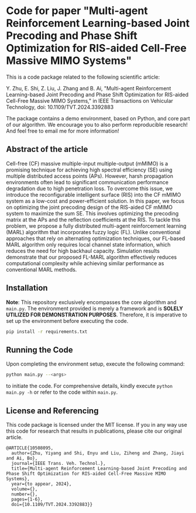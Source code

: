 # Code for paper "Multi-agent Reinforcement Learning-based Joint Precoding and Phase Shift Optimization for RIS-aided Cell-Free Massive MIMO Systems"

This is a code package related to the following scientific article:

Y. Zhu, E. Shi, Z. Liu, J. Zhang and B. Ai, "Multi-agent Reinforcement Learning-based Joint Precoding and Phase Shift Optimization for RIS-aided Cell-Free Massive MIMO Systems," in IEEE Transactions on Vehicular Technology, doi: 10.1109/TVT.2024.3392883

The package contains a demo environment, based on Python, and core part of our algorithm. We encourage you to also perform reproducible research! And feel free to email me for more information!

## Abstract of the article

Cell-free (CF) massive multiple-input multiple-output (mMIMO) is a promising technique for achieving high spectral efficiency (SE) using multiple distributed access points (APs). However, harsh propagation environments often lead to significant communication performance degradation due to high penetration loss. To overcome this issue, we introduce the reconfigurable intelligent surface (RIS) into the CF mMIMO system as a low-cost and power-efficient solution. In this paper, we focus on optimizing the joint precoding design of the RIS-aided CF mMIMO system to maximize the sum SE. This involves optimizing the precoding matrix at the APs and the reflection coefficients at the RIS. To tackle this problem, we propose a fully distributed multi-agent reinforcement learning (MARL) algorithm that incorporates fuzzy logic (FL). Unlike conventional approaches that rely on alternating optimization techniques, our FL-based MARL algorithm only requires local channel state information, which reduces the need for high backhaul capacity. Simulation results demonstrate that our proposed FL-MARL algorithm effectively reduces computational complexity while achieving similar performance as conventional MARL methods.

## Installation

**Note**: This repository exclusively encompasses the core algorithm and `main.py`. The environment provided is merely a framework and is **SOLELY UTILIZED FOR DEMONSTRATION PURPOSES**. Therefore, it is imperative to set up the environment before executing the code.

```bash
pip install -r requirements.txt
```

## Running the Code

Upon completing the environment setup, execute the following command:

```bash
python main.py --<args>
```

to initiate the code. For comprehensive details, kindly execute `python main.py -h` or refer to the code within `main.py`.

## License and Referencing

This code package is licensed under the MIT license. If you in any way use this code for research that results in publications, please cite our original article.

```
@ARTICLE{10508095,
  author={Zhu, Yiyang and Shi, Enyu and Liu, Ziheng and Zhang, Jiayi and Ai, Bo},
  journal={IEEE Trans. Veh. Technol.},
  title={Multi-agent Reinforcement Learning-based Joint Precoding and Phase Shift Optimization for RIS-aided Cell-Free Massive MIMO Systems}, 
  year={to appear, 2024},
  volume={},
  number={},
  pages={1-6},
  doi={10.1109/TVT.2024.3392883}}
```
